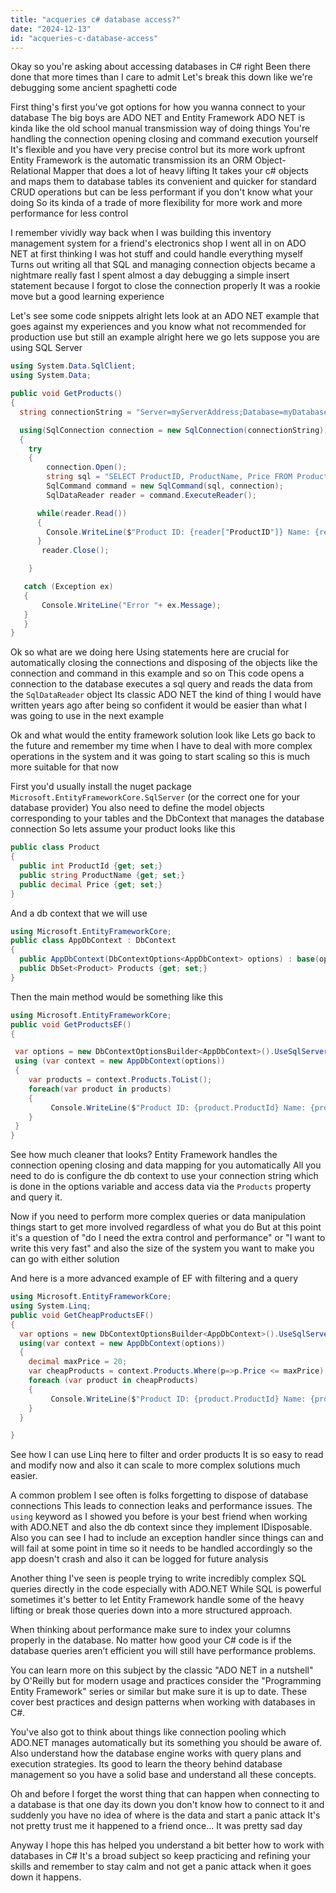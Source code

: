 ```yaml
---
title: "acqueries c# database access?"
date: "2024-12-13"
id: "acqueries-c-database-access"
---
```


Okay so you're asking about accessing databases in C# right Been there done that more times than I care to admit Let's break this down like we're debugging some ancient spaghetti code

First thing's first you've got options for how you wanna connect to your database The big boys are ADO NET and Entity Framework ADO NET is kinda like the old school manual transmission way of doing things You're handling the connection opening closing and command execution yourself It's flexible and you have very precise control but its more work upfront Entity Framework is the automatic transmission its an ORM Object-Relational Mapper that does a lot of heavy lifting It takes your c# objects and maps them to database tables its convenient and quicker for standard CRUD operations but can be less performant if you don't know what your doing So its kinda of a trade of more flexibility for more work and more performance for less control

I remember vividly way back when I was building this inventory management system for a friend's electronics shop I went all in on ADO NET at first thinking I was hot stuff and could handle everything myself Turns out writing all that SQL and managing connection objects became a nightmare really fast I spent almost a day debugging a simple insert statement because I forgot to close the connection properly It was a rookie move but a good learning experience

Let's see some code snippets alright lets look at an ADO NET example that goes against my experiences and you know what not recommended for production use but still an example alright here we go lets suppose you are using SQL Server

```csharp
using System.Data.SqlClient;
using System.Data;

public void GetProducts()
{
  string connectionString = "Server=myServerAddress;Database=myDatabase;User Id=myUsername;Password=myPassword;";

  using(SqlConnection connection = new SqlConnection(connectionString))
  {
    try
    {
        connection.Open();
        string sql = "SELECT ProductID, ProductName, Price FROM Products";
        SqlCommand command = new SqlCommand(sql, connection);
        SqlDataReader reader = command.ExecuteReader();

      while(reader.Read())
      {
        Console.WriteLine($"Product ID: {reader["ProductID"]} Name: {reader["ProductName"]} Price: {reader["Price"]}");
      }
       reader.Close();

    }

   catch (Exception ex)
   {
       Console.WriteLine("Error "+ ex.Message);
   }
   }
}
```

Ok so what are we doing here Using statements here are crucial for automatically closing the connections and disposing of the objects like the connection and command in this example and so on This code opens a connection to the database executes a sql query and reads the data from the `SqlDataReader` object Its classic ADO NET the kind of thing I would have written years ago after being so confident it would be easier than what I was going to use in the next example

Ok and what would the entity framework solution look like Lets go back to the future and remember my time when I have to deal with more complex operations in the system and it was going to start scaling so this is much more suitable for that now

First you'd usually install the nuget package `Microsoft.EntityFrameworkCore.SqlServer` (or the correct one for your database provider) You also need to define the model objects corresponding to your tables and the DbContext that manages the database connection So lets assume your product looks like this

```csharp
public class Product
{
  public int ProductId {get; set;}
  public string ProductName {get; set;}
  public decimal Price {get; set;}
}
```
And a db context that we will use

```csharp
using Microsoft.EntityFrameworkCore;
public class AppDbContext : DbContext
{
  public AppDbContext(DbContextOptions<AppDbContext> options) : base(options) {}
  public DbSet<Product> Products {get; set;}
}
```
Then the main method would be something like this
```csharp
using Microsoft.EntityFrameworkCore;
public void GetProductsEF()
{

 var options = new DbContextOptionsBuilder<AppDbContext>().UseSqlServer("Server=myServerAddress;Database=myDatabase;User Id=myUsername;Password=myPassword;").Options;
 using (var context = new AppDbContext(options))
 {
    var products = context.Products.ToList();
    foreach(var product in products)
    {
         Console.WriteLine($"Product ID: {product.ProductId} Name: {product.ProductName} Price: {product.Price}");
    }
 }
}
```
See how much cleaner that looks? Entity Framework handles the connection opening closing and data mapping for you automatically All you need to do is configure the db context to use your connection string which is done in the options variable and access data via the `Products` property and query it.

Now if you need to perform more complex queries or data manipulation things start to get more involved regardless of what you do But at this point it's a question of "do I need the extra control and performance" or "I want to write this very fast" and also the size of the system you want to make you can go with either solution

And here is a more advanced example of EF with filtering and a query

```csharp
using Microsoft.EntityFrameworkCore;
using System.Linq;
public void GetCheapProductsEF()
{
  var options = new DbContextOptionsBuilder<AppDbContext>().UseSqlServer("Server=myServerAddress;Database=myDatabase;User Id=myUsername;Password=myPassword;").Options;
  using(var context = new AppDbContext(options))
  {
    decimal maxPrice = 20;
    var cheapProducts = context.Products.Where(p=>p.Price <= maxPrice).OrderBy(p=>p.Price).ToList();
    foreach (var product in cheapProducts)
    {
         Console.WriteLine($"Product ID: {product.ProductId} Name: {product.ProductName} Price: {product.Price}");
    }
  }

}

```

See how I can use Linq here to filter and order products It is so easy to read and modify now and also it can scale to more complex solutions much easier.

A common problem I see often is folks forgetting to dispose of database connections This leads to connection leaks and performance issues. The `using` keyword as I showed you before is your best friend when working with ADO.NET and also the db context since they implement IDisposable. Also you can see I had to include an exception handler since things can and will fail at some point in time so it needs to be handled accordingly so the app doesn't crash and also it can be logged for future analysis

Another thing I've seen is people trying to write incredibly complex SQL queries directly in the code especially with ADO.NET While SQL is powerful sometimes it's better to let Entity Framework handle some of the heavy lifting or break those queries down into a more structured approach.

When thinking about performance make sure to index your columns properly in the database. No matter how good your C# code is if the database queries aren’t efficient you will still have performance problems.

You can learn more on this subject by the classic "ADO NET in a nutshell" by O'Reilly but for modern usage and practices consider the "Programming Entity Framework" series or similar but make sure it is up to date. These cover best practices and design patterns when working with databases in C#.

You've also got to think about things like connection pooling which ADO.NET manages automatically but its something you should be aware of. Also understand how the database engine works with query plans and execution strategies. Its good to learn the theory behind database management so you have a solid base and understand all these concepts.

Oh and before I forget the worst thing that can happen when connecting to a database is that one day its down you don't know how to connect to it and suddenly you have no idea of where is the data and start a panic attack It's not pretty trust me it happened to a friend once... It was pretty sad day

Anyway I hope this has helped you understand a bit better how to work with databases in C# It's a broad subject so keep practicing and refining your skills and remember to stay calm and not get a panic attack when it goes down it happens.
